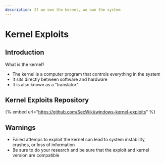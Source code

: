 ```yaml
---
description: If we own the kernel, we own the system
---
```


# Kernel Exploits

## Introduction

What is the kernel?

* The kernel is a computer program that controls everything in the system
* It sits directly between software and hardware
* It is also known as a "translator"

## Kernel Exploits Repository

{% embed url="https://github.com/SecWiki/windows-kernel-exploits" %}

## Warnings

* Failed attemps to exploit the kernel can lead to system instability, crashes, or loss of information
* Be sure to do your research and be sure that the exploit and kernel version are compatible
